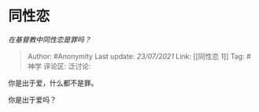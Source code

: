 # 同性恋
*在基督教中同性恋是罪吗？*

> Author: #Anonymity
> Last update: *23/07/2021*
> Link: [[同性恋 1]]
> Tag: #神学
> 评论区:
> 泛讨论:

你是出于爱，什么都不是罪。

你是出于爱吗？
